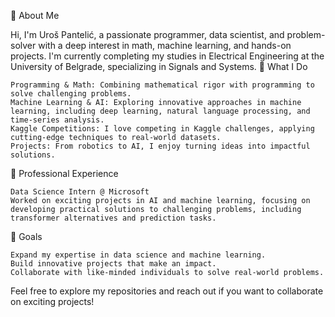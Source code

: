 👋 About Me

Hi, I'm Uroš Pantelić, a passionate programmer, data scientist, and problem-solver with a deep interest in math, machine learning, and hands-on projects. I'm currently completing my studies in Electrical Engineering at the University of Belgrade, specializing in Signals and Systems.
🌟 What I Do

    Programming & Math: Combining mathematical rigor with programming to solve challenging problems.
    Machine Learning & AI: Exploring innovative approaches in machine learning, including deep learning, natural language processing, and time-series analysis.
    Kaggle Competitions: I love competing in Kaggle challenges, applying cutting-edge techniques to real-world datasets.
    Projects: From robotics to AI, I enjoy turning ideas into impactful solutions.

🚀 Professional Experience

    Data Science Intern @ Microsoft
    Worked on exciting projects in AI and machine learning, focusing on developing practical solutions to challenging problems, including transformer alternatives and prediction tasks.

🎯 Goals

    Expand my expertise in data science and machine learning.
    Build innovative projects that make an impact.
    Collaborate with like-minded individuals to solve real-world problems.

Feel free to explore my repositories and reach out if you want to collaborate on exciting projects!
